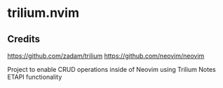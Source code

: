# trilium.nvim
## Credits
https://github.com/zadam/trilium
https://github.com/neovim/neovim

Project to enable CRUD operations inside of Neovim using Trilium Notes ETAPI functionality

